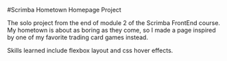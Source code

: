 #Scrimba Hometown Homepage Project

The solo project from the end of module 2 of the Scrimba FrontEnd course. My hometown is about as boring as they come, so I made a page inspired by one of my favorite trading card games instead. 

Skills learned include flexbox layout and css hover effects.